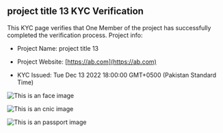 
## project title 13 KYC Verification
		


This KYC page verifies that One Member of the project has successfully completed the verification process. Project info:
		


- Project Name: project title 13
		

- Project Website: [https://ab.com](https://ab.com)
		

- KYC Issued: Tue Dec 13 2022 18:00:00 GMT+0500 (Pakistan Standard Time)
		


![This is an face image](/personFace.png)
		

![This is an cnic image](/cnicImage.png)
		

![This is an passport image](/passportImage.png)
	
